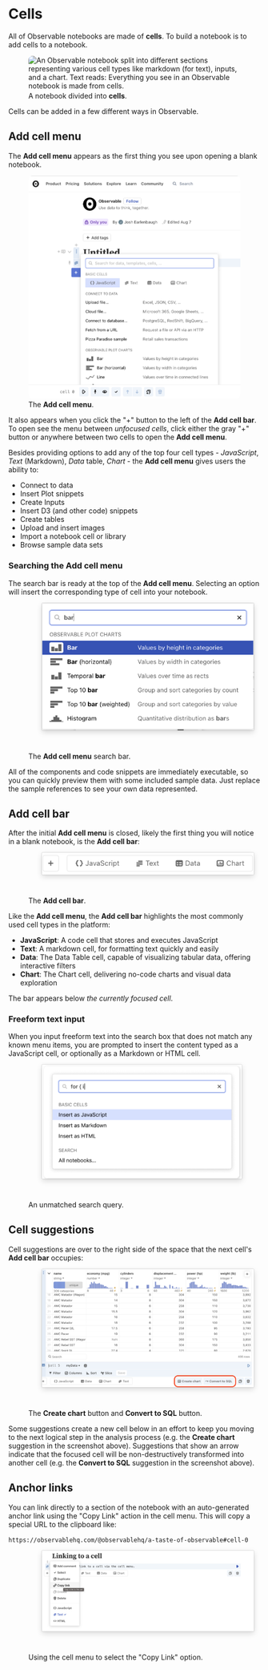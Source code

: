 # Cells

All of Observable notebooks are made of **cells**. To build a notebook is to add cells to a notebook.

<figure>
  <img src="https://static.observableusercontent.com/files/7ea2943b33f42e3ba8a9b0b6fa305a4b7402fc0e7c3602825df5c782c52b414ab8094e42d9c79931e767069935076f35a3731dded51b9124cab8fe2ad48e300f" alt="An Observable notebook split into different sections representing various cell types like markdown (for text), inputs, and a chart. Text reads: Everything you see in an Observable notebook is made from cells." style="border-radius: 8px; overflow: hidden;"/>
    <figcaption>A notebook divided into <b>cells</b>.</figcaption>

</figure>

Cells can be added in a few different ways in Observable.

## Add cell menu

The **Add cell menu** appears as the first thing you see upon opening a blank notebook. 

<figure>
  <img src="./blankNotebook.png" alt="The Add cell menu opened up as it would be by default in a new notebook." style="border-radius: 8px; overflow: hidden;"/>
    <figcaption>The <b>Add cell menu</b>.</figcaption>
</figure>

It also appears when you click the "+" button to the left of the **Add cell bar**. To open see the menu between _unfocused cells_, click either the gray "+" button or anywhere between two cells to open the **Add cell menu**.

Besides providing options to add any of the top four cell types - *JavaScript*, *Text* (Markdown), *Data* table, *Chart* - the **Add cell menu** gives users the ability to:
- Connect to data
- Insert Plot snippets
- Create Inputs
- Insert D3 (and other code) snippets
- Create tables
- Upload and insert images
- Import a notebook cell or library
- Browse sample data sets

### Searching the Add cell menu

The search bar is ready at the top of the **Add cell menu**. Selecting an option will insert the corresponding type of cell into your notebook. 

<figure>
  <img
    style="border-radius:2px;box-shadow:0 4px 12px rgba(0,0,0,0.15), 0 0 0 1px rgba(0, 0, 0, 0.1);margin-left:27px;margin-bottom:40px;max-width: ${width}"
    src="./cellMenuSearch.png" alt="The Add cell menu search bar."
  />
  <figcaption>The <b>Add cell menu</b> search bar. 
</figcaption>
</figure>

All of the components and code snippets are immediately executable, so you can quickly preview them with some included sample data. Just replace the sample references to see your own data represented.

## Add cell bar

After the initial **Add cell menu** is closed, likely the first thing you will notice in a blank notebook, is the **Add cell bar**:

<figure>
  <img
    style="border-radius:2px;box-shadow:0 4px 12px rgba(0,0,0,0.15), 0 0 0 1px rgba(0, 0, 0, 0.1);margin-left:27px;margin-bottom:40px;max-width: ${width}"
    src="./addCellBar.png" alt="The Add bar showing the JavaScript, Text, Data, and Chart cell options."
  />
  <figcaption>The <b>Add cell bar</b>.</figcaption>
</figure>

Like the **Add cell menu**, the **Add cell bar** highlights the most commonly used cell types in the platform:
- **JavaScript**: A code cell that stores and executes JavaScript
- **Text**: A markdown cell, for formatting text quickly and easily
- **Data**: The Data Table cell, capable of visualizing tabular data, offering interactive filters
- **Chart**: The Chart cell, delivering no-code charts and visual data exploration

The bar appears below _the currently focused cell_. 


### Freeform text input

When you input freeform text into the search box that does not match any known menu items, you are prompted to insert the content typed as a JavaScript cell, or optionally as a Markdown or HTML cell.

<figure>
  <img
    style="border-radius:2px;box-shadow:0 4px 12px rgba(0,0,0,0.15), 0 0 0 1px rgba(0, 0, 0, 0.1);margin-left:27px;margin-bottom:40px;max-width: 400px"
    src="./freeFormText.png" alt="The search bar with some JavaScript entered. Upon not finding a match, the user is suggested to insert as JavaScript, Markdown, or HTML. The Insert as JavaScript option is highlighted."
  />
  <figcaption>An unmatched search query.
</figcaption>
</figure>

## Cell suggestions

Cell suggestions are over to the right side of the space that the next cell's **Add cell bar** occupies:

<figure>
  <img
    style="border-radius:2px;box-shadow:0 4px 12px rgba(0,0,0,0.15), 0 0 0 1px rgba(0, 0, 0, 0.1);margin-left:27px;margin-bottom:40px;max-width: ${width}"
    src="./dataTableCellMenuNextSteps.png" alt="A Data table cell with button suggestions, Create chart and Convert to SQL, together highlighted by a red rounded-edged rectangle."
  />
  <figcaption>The <b>Create chart</b> button and <b>Convert to SQL</b> button.
</figcaption>
</figure>

Some suggestions create a new cell below in an effort to keep you moving to the next logical step in the analysis process (e.g. the **Create chart** suggestion in the screenshot above). Suggestions that show an arrow indicate that the focused cell will be non-destructively transformed into another cell (e.g. the **Convert to SQL** suggestion in the screenshot above).

## Anchor links

You can link directly to a section of the notebook with an auto-generated anchor link using the "Copy Link" action in the cell menu. This will copy a special URL to the clipboard like: 

```
https://observablehq.com/@observablehq/a-taste-of-observable#cell-0

```

<figure>
  <img
    style="border-radius:2px;box-shadow:0 4px 12px rgba(0,0,0,0.15), 0 0 0 1px rgba(0, 0, 0, 0.1);margin-left:27px;margin-bottom:40px;max-width: ${width}"
    src="./linkCell.png" alt="A notebook titled 'Linking to a cell' with the first cell's cell menu opened showing a set of dropdown options. The fourth option down 'Copy Link' is highlighted light blue with a tooltip that says 'Copy a link to this cell'."
  />
  <figcaption>Using the cell menu to select the "Copy Link" option.</figcaption>
</figure>